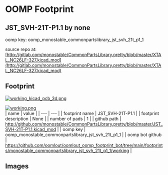 # OOMP Footprint  
## JST_SVH-21T-P1.1  by none  
  
oomp key: oomp_monostable_commonpartslibrary_jst_svh_21t_p1_1  
  
source repo at: [http://gitlab.com/monostable/CommonPartsLibrary.pretty/blob/master/XTAL_NC26LF-327.kicad_mod](http://gitlab.com/monostable/CommonPartsLibrary.pretty/blob/master/XTAL_NC26LF-327.kicad_mod)  
## Footprint  
  
[![working_kicad_pcb_3d.png](working_kicad_pcb_3d_600.png)](working_kicad_pcb_3d.png)  
  
[![working.png](working_600.png)](working.png)  
| name | value | 
| --- | --- | 
| footprint name | JST_SVH-21T-P1.1 | 
| footprint description | None | 
| number of pads | 1 | 
| github path | http://github.com/monostable/CommonPartsLibrary.pretty/blob/master/JST_SVH-21T-P1.1.kicad_mod | 
| oomp key | oomp_monostable_commonpartslibrary_jst_svh_21t_p1_1 | 
| oomp bot github | https://github.com/oomlout/oomlout_oomp_footprint_bot/tree/main/footprints/monostable_commonpartslibrary_jst_svh_21t_p1_1/working | 
## Images  
